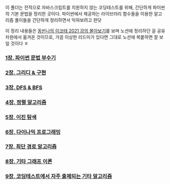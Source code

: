 이 폴더는 전적으로 자바스크립트를 지원하지 않는 코딩테스트를 위해, 간단하게 파이썬의 기본 문법을 정리한 곳이다. 파이썬에서 제공하는 라이브러리 함수들을 이용한 알고리즘 풀이들을 간단하게 정리하면서 익혀보려고 한닷

이 정리 내용들은 [동빈나의 이코테 2021 강의 몰아보기](https://www.youtube.com/playlist?list=PLRx0vPvlEmdAghTr5mXQxGpHjWqSz0dgC)를 보며 노션에 정리하던 걸 공유 차원에서 옮겨온 것이므로, 가끔 이상한 리드미가 있다면 그대로 노션에 복붙하면 잘 보일 것이다 ㅎ

### [1장. 파이썬 문법 부수기](https://www.youtube.com/watch?v=m-9pAwq1o3w&list=PLRx0vPvlEmdAghTr5mXQxGpHjWqSz0dgC)

### [2장. 그리디 & 구현](https://www.youtube.com/watch?v=2zjoKjt97vQ&list=PLRx0vPvlEmdAghTr5mXQxGpHjWqSz0dgC&index=2&t=1045s)

### [3장. DFS & BFS](https://www.youtube.com/watch?v=7C9RgOcvkvo&list=PLRx0vPvlEmdAghTr5mXQxGpHjWqSz0dgC&index=3)

### [4장. 정렬 알고리즘](https://www.youtube.com/watch?v=KGyK-pNvWos&list=PLRx0vPvlEmdAghTr5mXQxGpHjWqSz0dgC&index=4)

### [5장. 이진 탐색](https://www.youtube.com/watch?v=94RC-DsGMLo&list=PLRx0vPvlEmdAghTr5mXQxGpHjWqSz0dgC&index=5)

### [6장. 다이나믹 프로그래밍](https://www.youtube.com/watch?v=5Lu34WIx2Us&list=PLRx0vPvlEmdAghTr5mXQxGpHjWqSz0dgC&index=6)

### [7장. 최단 경로 알고리즘](https://www.youtube.com/watch?v=acqm9mM1P6o&list=PLRx0vPvlEmdAghTr5mXQxGpHjWqSz0dgC&index=7)

### [8장. 기타 그래프 이론](https://www.youtube.com/watch?v=aOhhNFTIeFI&list=PLRx0vPvlEmdAghTr5mXQxGpHjWqSz0dgC&index=8)

### [9장. 코딩테스트에서 자주 출제되는 기타 알고리즘](https://www.youtube.com/watch?v=cswJ1h-How0&list=PLRx0vPvlEmdAghTr5mXQxGpHjWqSz0dgC&index=9)
